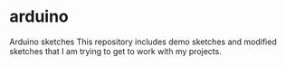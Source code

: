 arduino
=======

Arduino sketches
This repository includes demo sketches and modified sketches that I am trying to get to work with my projects.
